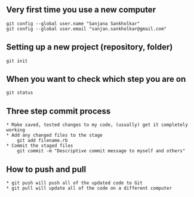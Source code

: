 Very first time you use a new computer
---------------------------------------

    git config --global user.name "Sanjana Sankholkar"
    git config --global user.email "sanjan.sankholkar@gmail.com"

Setting up a new project (repository, folder)
---------------------------------------------

    git init

When you want to check which step you are on
--------------------------------------------

    git status

Three step commit process
-------------------------

    * Make saved, tested changes to my code, (usually) get it completely working
    * Add any changed files to the stage
        git add filename.rb
    * Commit the staged files
        git commit -m "Descriptive commit message to myself and others"

How to push and pull
--------------------

    * git push will push all of the updated code to Git
    * git pull will update all of the code on a different computer
